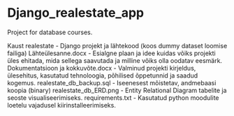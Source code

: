# Django_realestate_app
Project for database courses.

Kaust realestate - Django projekt ja lähtekood (koos dummy dataset loomise failiga)
Lähteülesanne.docx - Esialgne plaan ja idee kuidas võiks projekti üles ehitada, mida sellega saavutada ja milline võiks olla oodatav eesmärk.
Dokumentatsioon ja kokkuvõte.docx - Valminud projekti kirjeldus, ülesehitus, kasutatud tehnoloogia, põhilised õppetunnid ja saadud kogemus.
realestate_db_backup.sql - Iseenesest mõistetav, andmebaasi koopia (binary)
realestate_db_ERD.png - Entity Relational Diagram tabelite ja seoste visualiseerimiseks.
requirements.txt - Kasutatud python moodulite loetelu vajadusel kiirinstalleerimiseks.
